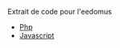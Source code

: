 Extrait de code pour l'eedomus

* [Php](https://github.com/2bprog/eedomus-snippet/tree/master/php)
* [Javascript](https://github.com/2bprog/eedomus-snippet/tree/master/javascript)

